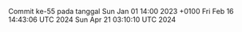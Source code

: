 Commit ke-55 pada tanggal Sun Jan 01 14:00 2023 +0100
Fri Feb 16 14:43:06 UTC 2024
Sun Apr 21 03:10:10 UTC 2024
